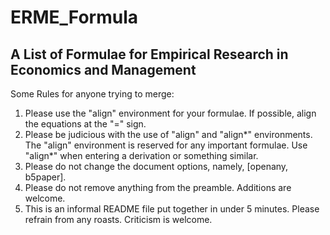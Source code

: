 # ERME_Formula
A List of Formulae for Empirical Research in Economics and Management
---------------------------------------------------------------------
Some Rules for anyone trying to merge:

1. Please use the "align" environment for your formulae. If possible, align the equations at the "=" sign.
2. Please be judicious with the use of "align" and "align*" environments. The "align" environment is reserved for any important formulae. Use "align*" when entering a derivation or something similar.
3. Please do not change the document options, namely, [openany, b5paper].
4. Please do not remove anything from the preamble. Additions are welcome.
5. This is an informal README file put together in under 5 minutes. Please refrain from any roasts. Criticism is welcome.
